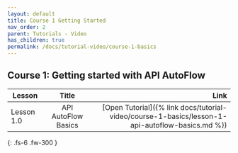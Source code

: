 ```yaml
---
layout: default
title: Course 1 Getting Started
nav_order: 2
parent: Tutorials - Video
has_children: true
permalink: /docs/tutorial-video/course-1-basics
---
```


## Course 1:  Getting started with API AutoFlow

| Lesson       | Title           | Link  |
| ------------- |:-------------:| -----:|
| Lesson 1.0  | API AutoFlow Basics  | [Open Tutorial]({% link docs/tutorial-video/course-1-basics/lesson-1-api-autoflow-basics.md %}) |

{: .fs-6 .fw-300 }